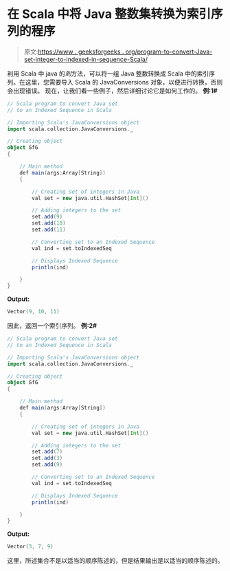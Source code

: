 # 在 Scala 中将 Java 整数集转换为索引序列的程序

> 原文:[https://www . geeksforgeeks . org/program-to-convert-Java-set-integer-to-indexed-in-sequence-Scala/](https://www.geeksforgeeks.org/program-to-convert-java-set-of-integers-to-an-indexed-sequence-in-scala/)

利用 Scala 中 java 的*到*方法，可以将一组 Java 整数转换成 Scala 中的索引序列。在这里，您需要导入 Scala 的 JavaConversions 对象，以便进行转换，否则会出现错误。
现在，让我们看一些例子，然后详细讨论它是如何工作的。
**例:1#**

```scala
// Scala program to convert Java set
// to an Indexed Sequence in Scala

// Importing Scala's JavaConversions object
import scala.collection.JavaConversions._

// Creating object
object GfG
{ 

    // Main method
    def main(args:Array[String])
    {

        // Creating set of integers in Java
        val set = new java.util.HashSet[Int]()

        // Adding integers to the set
        set.add(9)
        set.add(10)
        set.add(11)

        // Converting set to an Indexed Sequence
        val ind = set.toIndexedSeq

        // Displays Indexed Sequence
        println(ind)

    }
}
```

**Output:**

```scala
Vector(9, 10, 11)

```

因此，返回一个索引序列。
**例:2#**

```scala
// Scala program to convert Java set
// to an Indexed Sequence in Scala

// Importing Scala's JavaConversions object
import scala.collection.JavaConversions._

// Creating object
object GfG
{ 

    // Main method
    def main(args:Array[String])
    {

        // Creating set of integers in Java
        val set = new java.util.HashSet[Int]()

        // Adding integers to the set
        set.add(7)
        set.add(3)
        set.add(9)

        // Converting set to an Indexed Sequence
        val ind = set.toIndexedSeq

        // Displays Indexed Sequence
        println(ind)

    }
}
```

**Output:**

```scala
Vector(3, 7, 9)

```

这里，所述集合不是以适当的顺序陈述的，但是结果输出是以适当的顺序陈述的。